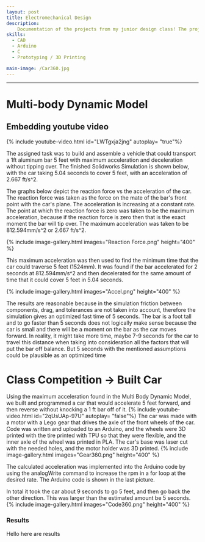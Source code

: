 ```yaml
---
layout: post
title: Electromechanical Design
description:  
    Documentation of the projects from my junior design class! The projects highlighted are a Yahtzee shaker, a SolidWorks dyanmic car model, and then that car built out and tested for a class competition. Each blog post highlights the steps to create each item.
skills: 
  - CAD
  - Arduino
  - C
  - Prototyping / 3D Printing

main-image: /Car360.jpg
---
```


---
# Multi-body Dynamic Model

## Embedding youtube video
{% include youtube-video.html id="LWTgxja2jng" autoplay= "true"%}


The assigned task was to build and assemble a vehicle that could transport a 1ft aluminum bar 5 feet with maximum acceleration and deceleration without tipping over. The finished Solidworks Simulation is shown below, with the car taking 5.04 seconds to cover 5 feet, with an acceleration of 2.667 ft/s^2. 

The graphs below depict the reaction force vs the acceleration of the car. The reaction force was taken as the force on the mate of the bar's front point with the car's plane. The acceleration is increasing at a constant rate. The point at which the reaction force is zero was taken to be the maximum acceleration, because if the reaction force is zero then that is the exact moment the bar will tip over. The maximum acceleration was taken to be 812.594mm/s^2 or 2.667 ft/s^2. 

{% include image-gallery.html images="Reaction Force.png" height="400" %} 

This maximum acceleration was then used to find the minimum time that the car could traverse 5 feet (1524mm). It was found if the bar accelerated for 2 seconds at 812.594mm/s^2 and then decelerated for the same amount of time that it could cover 5 feet in 5.04 seconds.

{% include image-gallery.html images="Accel.png" height="400" %} 

The results are reasonable because in the simulation friction between components, drag, and tolerances are not taken into account, therefore the simulation gives an optimized fast time of 5 seconds. The bar is a foot tall and to go faster than 5 seconds does not logically make sense because the car is small and there will be a moment on the bar as the car moves forward. In reality, it might take more time, maybe 7-9 seconds for the car to travel this distance when taking into consideration all the factors that will put the bar off balance. But 5 seconds with the mentioned assumptions could be plausible as an optimized time

# Class Competition -> Built Car 
Using the maximum acceleration found in the Multi Body Dynamic Model, we built and programmed a car that would accelerate 5 feet forward, and then reverse without knocking a 1 ft bar off of it. 
{% include youtube-video.html id="2qUsUAp-97U" autoplay= "false"%}
The car was made with a motor with a Lego gear that drives the axle of the front wheels of the car. Code was written and uploaded to an Arduino, and the wheels were 3D printed with the tire printed with TPU so that they were flexible, and the inner axle of the wheel was printed in PLA. The car's base was laser cut with the needed holes, and the motor holder was 3D printed. 
{% include image-gallery.html images="Gear360.png" height="400" %} 

The calculated acceleration was implemented into the Arduino code by using the analogWrite command to increase the rpm in a for loop at the desired rate. The Arduino code is shown in the last picture. 

In total it took the car about 9 seconds to go 5 feet, and then go back the other direction. This was larger than the estimated amount be 5 seconds.
{% include image-gallery.html images="Code360.png" height="400" %} 
### Results
Hello here are results
